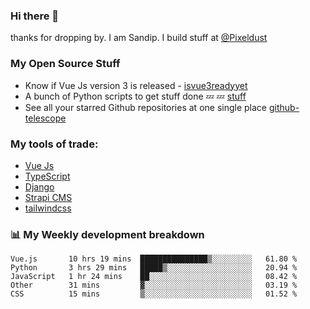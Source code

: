 ### Hi there 👋

thanks for dropping by.
I am Sandip. I build stuff at [@Pixeldust](github.com/pixeldust-in/)

###  **My Open Source Stuff**

 - Know if Vue Js version 3 is released -  [isvue3readyyet](https://github.com/sandiprb/isvue3readyyet)
 - A bunch of Python scripts to get stuff done 💤 💤 [stuff](https://github.com/sandiprb/stuff)
 - See all your starred Github repositories at one single place [github-telescope](https://github.com/sandiprb/github-telescope)



###  **My tools of trade:**
 - [Vue Js](https://github.com/vuejs/vue/)
 - [TypeScript](https://github.com/microsoft/TypeScript)
 - [Django](github.com/django/django)
 - [Strapi CMS](github.com/strapi/strapi)
 - [tailwindcss](https://github.com/tailwindlabs/tailwindcss)


###  📊 **My Weekly development breakdown**
<!--START_SECTION:waka-->
```text
Vue.js       10 hrs 19 mins  ███████████████▒░░░░░░░░░   61.80 % 
Python       3 hrs 29 mins   █████▒░░░░░░░░░░░░░░░░░░░   20.94 % 
JavaScript   1 hr 24 mins    ██░░░░░░░░░░░░░░░░░░░░░░░   08.42 % 
Other        31 mins         ▓░░░░░░░░░░░░░░░░░░░░░░░░   03.19 % 
CSS          15 mins         ▒░░░░░░░░░░░░░░░░░░░░░░░░   01.52 % 
```
<!--END_SECTION:waka-->
